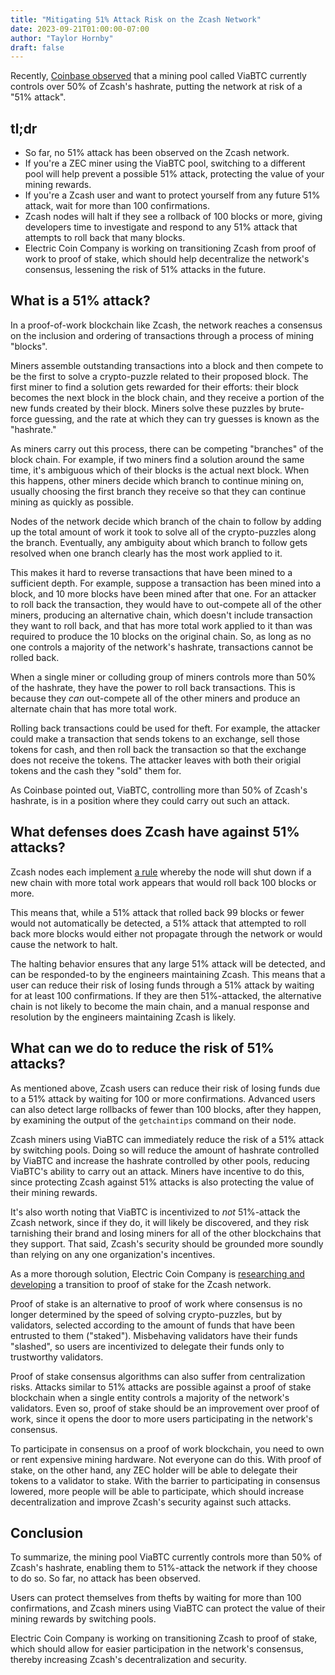 ```yaml
---
title: "Mitigating 51% Attack Risk on the Zcash Network"
date: 2023-09-21T01:00:00-07:00
author: "Taylor Hornby"
draft: false
---
```


Recently, [Coinbase
observed](https://www.coinbase.com/blog/security-psa-observed-risks-in-zcash-mining-pool-distribution)
that a mining pool called ViaBTC currently controls over 50% of Zcash's hashrate, putting
the network at risk of a "51% attack".

## tl;dr

- So far, no 51% attack has been observed on the Zcash network.
- If you're a ZEC miner using the ViaBTC pool, switching to a different pool
will help prevent a possible 51% attack, protecting the
value of your mining rewards. 
- If you're a Zcash user and want to protect yourself from any future 51%
attack, wait for more than 100 confirmations.
- Zcash nodes will halt if they see a rollback of 100 blocks or more, giving
developers time to investigate and respond to any 51% attack that attempts to
roll back that many blocks.
- Electric Coin Company is working on transitioning Zcash from proof of work to
proof of stake, which should help decentralize the network's consensus,
lessening the risk of 51% attacks in the future.

## What is a 51% attack?

In a proof-of-work blockchain like Zcash, the network reaches a consensus on the
inclusion and ordering of transactions through a process of mining "blocks".

Miners assemble outstanding transactions into a block and then compete to be
the first to solve a crypto-puzzle related to their proposed block. The first
miner to find a solution gets rewarded for their efforts: their block becomes
the next block in the block chain, and they receive a portion of the new funds
created by their block. Miners solve these puzzles by brute-force guessing, and
the rate at which they can try guesses is known as the "hashrate."

As miners carry out this process, there can be competing "branches" of the block
chain. For example, if two miners find a solution around the same time, it's
ambiguous which of their blocks is the actual next block. When this happens,
other miners decide which branch to continue mining on, usually choosing the
first branch they receive so that they can continue mining as quickly as
possible.

Nodes of the network decide which branch of the chain to follow by adding up the
total amount of work it took to solve all of the crypto-puzzles along the
branch. Eventually, any ambiguity about which branch to follow gets resolved
when one branch clearly has the most work applied to it.

This makes it hard to reverse transactions that have been mined to a sufficient
depth. For example, suppose a transaction has been mined into a block, and 10
more blocks have been mined after that one. For an attacker to roll back the
transaction, they would have to out-compete all of the other miners, producing
an alternative chain, which doesn't include transaction they want to roll back,
and that has more total work applied to it than was required to produce the 10
blocks on the original chain.  So, as long as no one controls a majority of the
network's hashrate, transactions cannot be rolled back.

When a single miner or colluding group of miners controls more than 50% of the
hashrate, they have the power to roll back transactions. This is because they
*can* out-compete all of the other miners and produce an alternate chain that
has more total work. 

Rolling back transactions could be used for theft. For example, the attacker
could make a transaction that sends tokens to an exchange, sell those tokens for
cash, and then roll back the transaction so that the exchange does not receive
the tokens. The attacker leaves with both their origial tokens and the cash they
"sold" them for.

As Coinbase pointed out, ViaBTC, controlling more than 50% of Zcash's hashrate,
is in a position where they could carry out such an attack.

## What defenses does Zcash have against 51% attacks?

Zcash nodes each implement [a
rule](https://github.com/zcash/zcash/blob/c908d4bb9ae3be92da14c81ff7a6ddec904c9226/src/main.cpp#L6045-L6061)
whereby the node will shut down if a new chain with more total work appears that
would roll back 100 blocks or more.

This means that, while a 51% attack that rolled back 99 blocks or fewer would
not automatically be detected, a 51% attack that attempted to roll back more
blocks would either not propagate through the network or would cause the network
to halt.

The halting behavior ensures that any large 51% attack will be detected, and can
be responded-to by the engineers maintaining Zcash. This means that a user can
reduce their risk of losing funds through a 51% attack by waiting for at least
100 confirmations. If they are then 51%-attacked, the alternative chain is not
likely to become the main chain, and a manual response and resolution by the
engineers maintaining Zcash is likely.

## What can we do to reduce the risk of 51% attacks?

As mentioned above, Zcash users can reduce their risk of losing funds due to a
51% attack by waiting for 100 or more confirmations. Advanced users can also
detect large rollbacks of fewer than 100 blocks, after they happen, by examining
the output of the `getchaintips` command on their node.

Zcash miners using ViaBTC can immediately reduce the risk of a 51% attack by
switching pools. Doing so will reduce the amount of hashrate controlled by
ViaBTC and increase the hashrate controlled by other pools, reducing ViaBTC's
ability to carry out an attack. Miners have incentive to do this, since
protecting Zcash against 51% attacks is also protecting the value of their
mining rewards.

It's also worth noting that ViaBTC is incentivized to *not* 51%-attack the Zcash
network, since if they do, it will likely be discovered, and they risk
tarnishing their brand and losing miners for all of the other blockchains that
they support. That said, Zcash's security should be grounded more soundly than
relying on any one organization's incentives.

As a more thorough solution, Electric Coin Company is [researching and
developing](https://electriccoin.co/blog/the-trailing-finality-layer-a-stepping-stone-to-proof-of-stake-in-zcash/)
a transition to proof of stake for the Zcash network.

Proof of stake is an alternative to proof of work where consensus is no longer
determined by the speed of solving crypto-puzzles, but by validators, selected
according to the amount of funds that have been entrusted to them ("staked").
Misbehaving validators have their funds "slashed", so users are incentivized to
delegate their funds only to trustworthy validators.

Proof of stake consensus algorithms can also suffer from centralization risks.
Attacks similar to 51% attacks are possible against a proof of stake blockchain
when a single entity controls a majority of the network's 
validators. Even so, proof of stake should be an improvement over proof of
work, since it opens the door to more users participating in the network's
consensus.  

To participate in consensus on a proof of work blockchain, you need to own or
rent expensive mining hardware. Not everyone can do this. With proof of stake,
on the other hand, any ZEC holder will be able to delegate their tokens to a
validator to stake. With the barrier to participating in consensus lowered, more
people will be able to participate, which should increase decentralization and
improve Zcash's security against such attacks.

## Conclusion

To summarize, the mining pool ViaBTC currently controls more than 50% of Zcash's
hashrate, enabling them to 51%-attack the network if they choose to do so. So
far, no attack has been observed. 

Users can protect themselves from thefts by waiting for more than 100
confirmations, and Zcash miners using ViaBTC can protect the value of their
mining rewards by switching pools. 

Electric Coin Company is working on transitioning Zcash to proof of stake, which
should allow for easier participation in the network's consensus, thereby
increasing Zcash's decentralization and security.